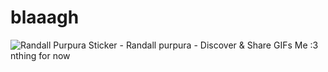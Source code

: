 # blaaagh



<img   src="https://media.tenor.com/ol2YNrHQzCUAAAAi/randall-     purpura.gif" alt="Randall Purpura Sticker - Randall    purpura - Discover &amp; Share GIFs"/> Me :3 nthing for now
